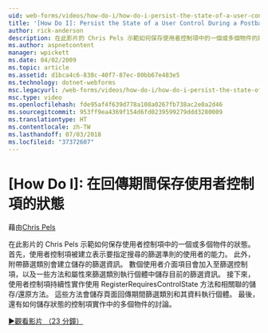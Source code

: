 ```yaml
---
uid: web-forms/videos/how-do-i/how-do-i-persist-the-state-of-a-user-control-during-a-postback
title: '[How Do I]: Persist the State of a User Control During a Postback | Microsoft Docs'
author: rick-anderson
description: 在此影片的 Chris Pels 示範如何保存使用者控制項中的一個或多個物件的狀態。 首先，會建立代表 abilit 使用者控制項...
ms.author: aspnetcontent
manager: wpickett
ms.date: 04/02/2009
ms.topic: article
ms.assetid: d1bca4c6-838c-40f7-87ec-80bb67e483e5
ms.technology: dotnet-webforms
msc.legacyurl: /web-forms/videos/how-do-i/how-do-i-persist-the-state-of-a-user-control-during-a-postback
msc.type: video
ms.openlocfilehash: fde95af4f639d778a108a0267fb738ac2e0a2d46
ms.sourcegitcommit: 953ff9ea4369f154d6fd0239599279ddd3280009
ms.translationtype: HT
ms.contentlocale: zh-TW
ms.lasthandoff: 07/03/2018
ms.locfileid: "37372607"
---
```

<a name="how-do-i-persist-the-state-of-a-user-control-during-a-postback"></a>[How Do I]: 在回傳期間保存使用者控制項的狀態
====================
藉由[Chris Pels](https://twitter.com/chrispels)

在此影片的 Chris Pels 示範如何保存使用者控制項中的一個或多個物件的狀態。 首先，使用者控制項被建立表示要指定搜尋的篩選準則的使用者的能力。 此外，附帶篩選類別會建立儲存的篩選資訊。 數個使用者介面項目會加入至篩選控制項，以及一些方法和屬性來篩選類別執行個體中儲存目前的篩選資訊。 接下來，使用者控制項持續性實作使用 RegisterRequiresControlState 方法和相關聯的儲存/還原方法。 這些方法會儲存頁面回傳期間篩選類別和其資料執行個體。 最後，還有如何儲存狀態的控制項實作中的多個物件的討論。

[&#9654;觀看影片 （23 分鐘）](https://channel9.msdn.com/Blogs/ASP-NET-Site-Videos/how-do-i-persist-the-state-of-a-user-control-during-a-postback)
